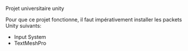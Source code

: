 Projet universitaire unity 

Pour que ce projet fonctionne, il faut impérativement installer les packets Unity suivants:

- Input System
- TextMeshPro
